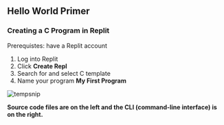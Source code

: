 ## Hello World Primer

### Creating a C Program in Replit
Prerequistes: have a Replit account

1. Log into Replit
2. Click **Create Repl**
3. Search for and select C template
4. Name your program **My First Program**

![tempsnip](https://github.com/it-academy-svhec/intro-to-programming/assets/61634762/6275c3cf-4b9f-4d83-ba3f-f43387a9499b)

**Source code files are on the left and the CLI (command-line interface) is on the right.**
